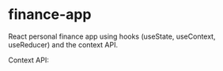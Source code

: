 # finance-app

React personal finance app using hooks (useState, useContext, useReducer) and the context API.

Context API: 


